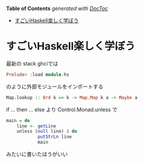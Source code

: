 <!-- START doctoc generated TOC please keep comment here to allow auto update -->
<!-- DON'T EDIT THIS SECTION, INSTEAD RE-RUN doctoc TO UPDATE -->
**Table of Contents**  *generated with [DocToc](https://github.com/thlorenz/doctoc)*

- [すごいHaskell楽しく学ぼう](#%E3%81%99%E3%81%94%E3%81%84haskell%E6%A5%BD%E3%81%97%E3%81%8F%E5%AD%A6%E3%81%BC%E3%81%86)

<!-- END doctoc generated TOC please keep comment here to allow auto update -->

# すごいHaskell楽しく学ぼう

最新の stack ghciでは

```haskell
Prelude> :load module.hs
```

のように外部モジュールをインポートする

```haskell
Map.lookup :: Ord k => k -> Map.Map k a -> Maybe a
```


if ... then ... else  より Control.Monad.unless
で

```haskell
main = do
    line <- getLine
    unless (null line) $ do
            putStrLn line
            main
```

みたいに書いたほうがいい
